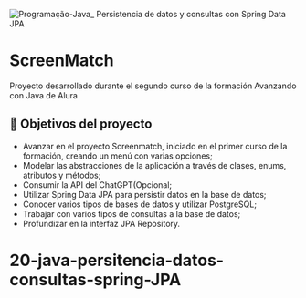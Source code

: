 ![Programação-Java_ Persistencia de datos y consultas con Spring Data JPA](https://github.com/genesysR-dev/2066-java-persitencia-de-datos-y-consultas-con-Spring-JPA/assets/91544872/e0e3a9f8-afc7-4e7b-be83-469351ef2d70)

# ScreenMatch

Proyecto desarrollado durante el segundo curso de la formación Avanzando con Java de Alura

## 🔨 Objetivos del proyecto

* Avanzar en el proyecto Screenmatch, iniciado en el primer curso de la formación, creando un menú con varias opciones;
* Modelar las abstracciones de la aplicación a través de clases, enums, atributos y métodos;
* Consumir la API del ChatGPT(Opcional;
* Utilizar Spring Data JPA para persistir datos en la base de datos;
* Conocer varios tipos de bases de datos y utilizar PostgreSQL;
* Trabajar con varios tipos de consultas a la base de datos;
* Profundizar en la interfaz JPA Repository.
# 20-java-persitencia-datos-consultas-spring-JPA
